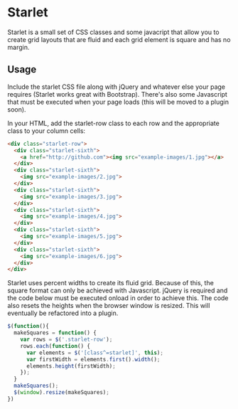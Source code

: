 Starlet
=======


Starlet is a small set of CSS classes and some javacript that allow you to create grid layouts that are fluid and each grid element is square and has no margin. 

Usage
-----

Include the starlet CSS file along with jQuery and whatever else your page requires (Starlet works great with Bootstrap). There's also some Javascript that must be executed when your page loads (this will be moved to a plugin soon).

In your HTML, add the starlet-row class to each row and the appropriate class to your column cells:
``` html
<div class="starlet-row">
  <div class="starlet-sixth">
    <a href="http://github.com"><img src="example-images/1.jpg"></a>
  </div>
  <div class="starlet-sixth">
    <img src="example-images/2.jpg">
  </div>
  <div class="starlet-sixth">
    <img src="example-images/3.jpg">
  </div>
  <div class="starlet-sixth">
    <img src="example-images/4.jpg">
  </div>
  <div class="starlet-sixth">
    <img src="example-images/5.jpg">
  </div>
  <div class="starlet-sixth">
    <img src="example-images/6.jpg">
  </div>
</div>
```

Starlet uses percent widths to create its fluid grid. Because of this, the square format can only be achieved with Javascript. jQuery is required and the code below must be executed onload in order to achieve this. The code also resets the heights when the browser window is resized. This will eventually be refactored into a plugin. 
``` javascript
$(function(){
  makeSquares = function() {
    var rows = $('.starlet-row');
    rows.each(function() {
      var elements = $('[class^=starlet]', this);
      var firstWidth = elements.first().width();
      elements.height(firstWidth);  
    });
  }
  makeSquares();
  $(window).resize(makeSquares);
})
```
